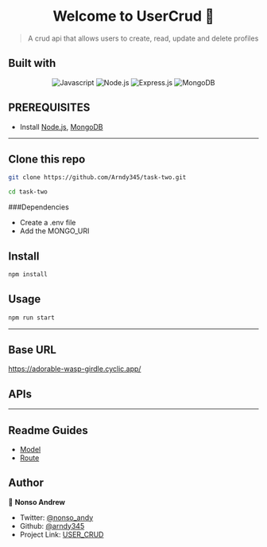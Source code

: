 <h1 align="center">Welcome to UserCrud 👋</h1>
<!-- <p>
  <img alt="Version" src="https://img.shields.io/badge/version-1.0.0-blue.svg?cacheSeconds=2592000" />
  <a href="https://twitter.com/nonso_andy" target="_blank">
    <img alt="Twitter: nonso_andy" src="https://img.shields.io/twitter/follow/nonso_andy.svg?style=social" />
  </a>
</p> -->

> A crud api that allows users to create, read, update and delete profiles

## Built with

<div align="center">

![Javascript][javascript]
![Node.js][node]
![Express.js][express]
![MongoDB][mongodb]

</div>

## PREREQUISITES

- Install [Node.js](https://nodejs.org/en/download/), [MongoDB](<(https://www.mongodb.com/docs/manual/installation/)>)

---

## Clone this repo

```sh
git clone https://github.com/Arndy345/task-two.git
```

```sh
cd task-two
```

###Dependencies

- Create a .env file
- Add the MONGO_URI

## Install

```sh
npm install
```

## Usage

```sh
npm run start
```

---


## Base URL

https://adorable-wasp-girdle.cyclic.app/

## APIs

---

## Readme Guides

- [Model](./model/README.md)
- [Route](./routes/README.md)

## Author

👤 **Nonso Andrew**

- Twitter: [@nonso_andy](https://twitter.com/nonso_andy)
- Github: [@arndy345](https://github.com/arndy345)
- Project Link: [USER_CRUD](https://github.com/Arndy345/task-two)

<!-- Markdown Links & Images -->

<!-- [contributors-shield]: https://img.shields.io/github/contributors/Arndy345/bloggerant.svg?style=for-the-badge
[contributors-url]: https://github.com/Arndy345/bloggerant/graphs/contributors -->

[javascript]: https://img.shields.io/badge/javascript-%23323330.svg?style=for-the-badge&logo=javascript&logoColor=%23F7DF1C
[node]: https://img.shields.io/badge/node.js-6DA55F?style=for-the-badge&logo=node.js&logoColor=white
[express]: https://img.shields.io/badge/express.js-%23404d59.svg?style=for-the-badge&logo=express&logoColor=%2361DAFB
[mongodb]: https://img.shields.io/badge/MongoDB-%234ea94b.svg?style=for-the-badge&logo=mongodb&logoColor=white
